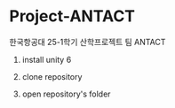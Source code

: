 # Project-ANTACT
한국항공대 25-1학기 산학프로젝트 팀 ANTACT


1. install unity 6

2. clone repository
3. open repository's folder
